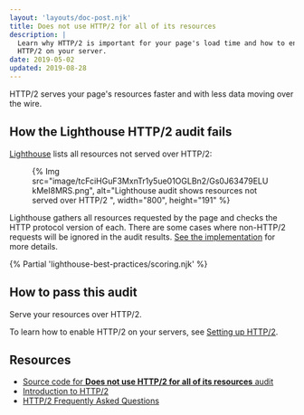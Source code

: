 ```yaml
---
layout: 'layouts/doc-post.njk'
title: Does not use HTTP/2 for all of its resources
description: |
  Learn why HTTP/2 is important for your page's load time and how to enable
  HTTP/2 on your server.
date: 2019-05-02
updated: 2019-08-28
---
```


HTTP/2 serves your page's resources faster
and with less data moving over the wire.

## How the Lighthouse HTTP/2 audit fails

[Lighthouse](/docs/lighthouse/overview/) lists all resources not served over HTTP/2:

<figure>
  {% Img src="image/tcFciHGuF3MxnTr1y5ue01OGLBn2/Gs0J63479ELUkMeI8MRS.png", alt="Lighthouse audit shows resources not served over HTTP/2 ", width="800", height="191" %}
</figure>

Lighthouse gathers all resources requested by the page
and checks the HTTP protocol version of each. There are some
cases where non-HTTP/2 requests will be ignored in the audit
results. [See the implementation](https://github.com/GoogleChrome/lighthouse/blob/9fad007174f240982546887a7e97f452e0eeb1d1/lighthouse-core/audits/dobetterweb/uses-http2.js#L138)
for more details.

{% Partial 'lighthouse-best-practices/scoring.njk' %}

## How to pass this audit

Serve your resources over HTTP/2.

To learn how to enable HTTP/2 on your servers,
see [Setting up HTTP/2](https://dassur.ma/things/h2setup/).

## Resources

- [Source code for **Does not use HTTP/2 for all of its resources** audit](https://github.com/GoogleChrome/lighthouse/blob/main/core/audits/dobetterweb/uses-http2.js)
- [Introduction to HTTP/2](https://web.dev/articles/performance-http2)
- [HTTP/2 Frequently Asked Questions](https://http2.github.io/faq/)
